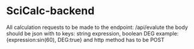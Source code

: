 # SciCalc-backend
All calculation requests to be made to the endpoint: /api/evalute
the body should be json with to keys: string expression, boolean DEG
example: {expression:sin(60), DEG:true} and http method has to be POST
